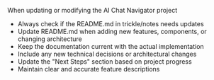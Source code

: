 When updating or modifying the AI Chat Navigator project
- Always check if the README.md in trickle/notes needs updates
- Update README.md when adding new features, components, or changing architecture
- Keep the documentation current with the actual implementation
- Include any new technical decisions or architectural changes
- Update the "Next Steps" section based on project progress
- Maintain clear and accurate feature descriptions